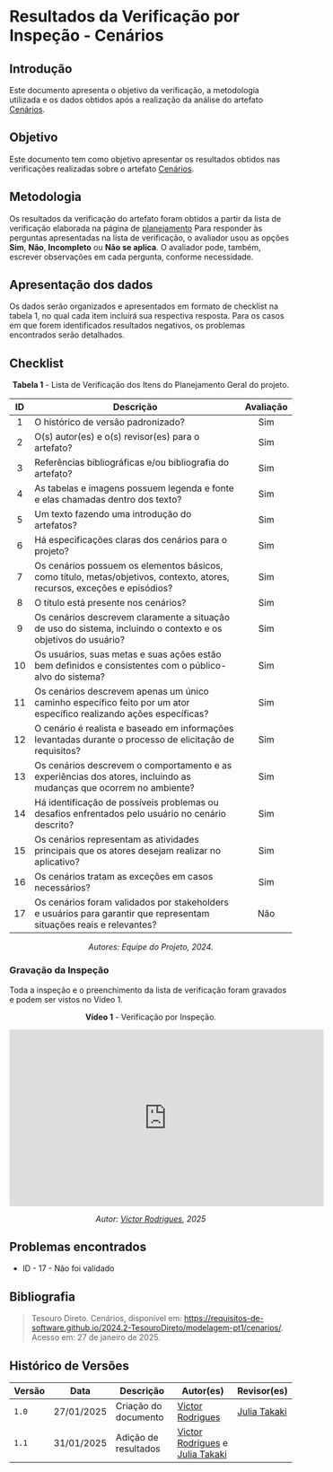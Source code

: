 # Resultados da Verificação por Inspeção - Cenários

## Introdução

Este documento apresenta o objetivo da verificação, a metodologia utilizada e os dados obtidos após a realização da análise do artefato [Cenários](../../../modelagem-pt1/cenarios.md).

## Objetivo

Este documento tem como objetivo apresentar os resultados obtidos nas verificações realizadas sobre o artefato [Cenários](../../../modelagem-pt1/cenarios.md).

## Metodologia

Os resultados da verificação do artefato foram obtidos a partir da lista de verificação elaborada na página de [planejamento](../entrega3/planej2-e3.md) Para responder às perguntas apresentadas na lista de verificação, o avaliador usou as opções **Sim**, **Não**, **Incompleto** ou **Não se aplica**. O avaliador pode, também, escrever observações em cada pergunta, conforme necessidade.

## Apresentação dos dados

Os dados serão organizados e apresentados em formato de checklist na tabela 1, no qual cada item incluirá sua respectiva resposta. Para os casos em que forem identificados resultados negativos, os problemas encontrados serão detalhados.

## Checklist

<center>

**Tabela 1** - Lista de Verificação dos Itens do Planejamento Geral do projeto.

|        ID        | Descrição                                                                                                           | Avaliação  |
| :--------------: | ------------------------------------------------------------------------------------------------------------------- | :--------: | 
| 1 | O histórico de versão padronizado? | Sim |
| 2 | O(s) autor(es) e o(s) revisor(es) para o artefato? | Sim |
| 3 | Referências bibliográficas e/ou bibliografia do artefato? | Sim |
| 4 | As tabelas e imagens possuem legenda e fonte e elas chamadas dentro dos texto? | Sim |
| 5 | Um texto fazendo uma introdução do artefatos? | Sim |
| 6 |Há especificações claras dos cenários para o projeto? | Sim |
| 7 |Os cenários possuem os elementos básicos, como título, metas/objetivos, contexto, atores, recursos, exceções e episódios? | Sim |
| 8 |O título está presente nos cenários? | Sim |
| 9 |Os cenários descrevem claramente a situação de uso do sistema, incluindo o contexto e os objetivos do usuário? | Sim |
| 10 |Os usuários, suas metas e suas ações estão bem definidos e consistentes com o público-alvo do sistema? | Sim |
| 11 |Os cenários descrevem apenas um único caminho específico feito por um ator específico realizando ações específicas? | Sim |
| 12 |O cenário é realista e baseado em informações levantadas durante o processo de elicitação de requisitos? | Sim |
| 13 |Os cenários descrevem o comportamento e as experiências dos atores, incluindo as mudanças que ocorrem no ambiente? | Sim |
| 14 |Há identificação de possíveis problemas ou desafios enfrentados pelo usuário no cenário descrito? | Sim |
| 15 |Os cenários representam as atividades principais que os atores desejam realizar no aplicativo? | Sim |
| 16 |Os cenários tratam as exceções em casos necessários? | Sim |
| 17 |Os cenários foram validados por stakeholders e usuários para garantir que representam situações reais e relevantes? | Não |

_Autores: Equipe do Projeto, 2024._

</center>

### Gravação da Inspeção 

Toda a inspeção e o preenchimento da lista de verificação foram gravados e podem ser vistos no Vídeo 1.

<center>

**Vídeo 1** - Verificação por Inspeção.

<iframe width="560" height="315" src="https://www.youtube.com/embed/3gw7qIcnbcg?si=G6NrJNYnMBqVJGy2&amp;start=3024" title="YouTube video player" frameborder="0" allow="accelerometer; autoplay; clipboard-write; encrypted-media; gyroscope; picture-in-picture; web-share" referrerpolicy="strict-origin-when-cross-origin" allowfullscreen></iframe>

_Autor: [Victor Rodrigues](https://github.com/ViictorHugoo), 2025_

</center>

## Problemas encontrados

- ID - 17 - Não foi validado

## Bibliografia

> Tesouro Direto. Cenários, disponível em: https://requisitos-de-software.github.io/2024.2-TesouroDireto/modelagem-pt1/cenarios/. Acesso em: 27 de janeiro de 2025.

## Histórico de Versões

| Versão  | Data | Descrição | Autor(es) | Revisor(es) |
| -------- | ------ | ------ | ---------- | ---------- |
| `1.0` | 27/01/2025 | Criação do documento  | [Victor Rodrigues](https://github.com/ViictorHugoo) | [Julia Takaki](https://github.com/juliatakaki) |
| `1.1` | 31/01/2025 | Adição de resultados  | [Victor Rodrigues](https://github.com/ViictorHugoo) e [Julia Takaki](https://github.com/juliatakaki) | |
